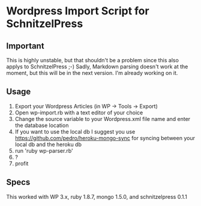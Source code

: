 # Wordpress Import Script for SchnitzelPress

## Important
This is highly unstable, but that shouldn't be a problem since this also applys to SchnitzelPress ;-)
Sadly, Markdown parsing doesn't work at the moment, but this will be in the next version. I'm already working on it.


## Usage
1. Export your Wordpress Articles (in WP -> Tools -> Export)
2. Open wp-import.rb with a text editor of your choice
3. Change the source variable to your Wordpress.xml file name and enter the database location
4. If you want to use the local db I suggest you use https://github.com/pedro/heroku-mongo-sync for syncing between your local db and the heroku db
5. run 'ruby wp-parser.rb'
6. ?
7. profit

## Specs
This worked with WP 3.x, ruby 1.8.7, mongo 1.5.0, and schnitzelpress 0.1.1

